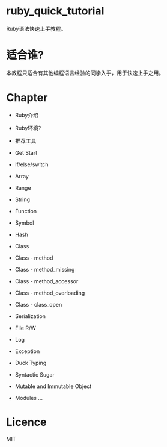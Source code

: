# ruby_quick_tutorial

Ruby语法快速上手教程。

# 适合谁?

本教程只适合有其他编程语言经验的同学入手，用于快速上手之用。

# Chapter

- Ruby介绍

- Ruby环境?

- 推荐工具

- Get Start
 
- if/else/switch

- Array

- Range

- String

- Function

- Symbol

- Hash

- Class

- Class - method

- Class - method_missing

- Class - method_accessor

- Class - method_overloading

- Class - class_open

- Serialization

- File R/W

- Log

- Exception

- Duck Typing

- Syntactic Sugar 


- Mutable and Immutable Object

- Modules
...


# Licence

MIT





